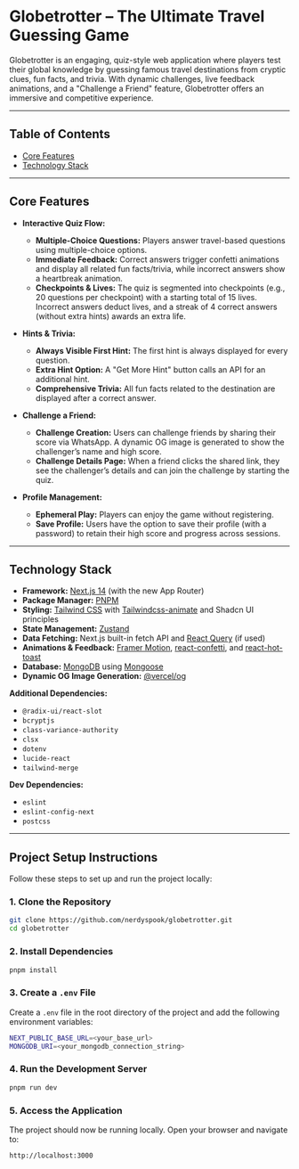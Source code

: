 # Globetrotter – The Ultimate Travel Guessing Game

Globetrotter is an engaging, quiz-style web application where players test their global knowledge by guessing famous travel destinations from cryptic clues, fun facts, and trivia. With dynamic challenges, live feedback animations, and a "Challenge a Friend" feature, Globetrotter offers an immersive and competitive experience.

---

## Table of Contents

- [Core Features](#core-features)
- [Technology Stack](#technology-stack)

---

## Core Features

- **Interactive Quiz Flow:**

  - **Multiple-Choice Questions:** Players answer travel-based questions using multiple-choice options.
  - **Immediate Feedback:** Correct answers trigger confetti animations and display all related fun facts/trivia, while incorrect answers show a heartbreak animation.
  - **Checkpoints & Lives:** The quiz is segmented into checkpoints (e.g., 20 questions per checkpoint) with a starting total of 15 lives. Incorrect answers deduct lives, and a streak of 4 correct answers (without extra hints) awards an extra life.

- **Hints & Trivia:**

  - **Always Visible First Hint:** The first hint is always displayed for every question.
  - **Extra Hint Option:** A "Get More Hint" button calls an API for an additional hint.
  - **Comprehensive Trivia:** All fun facts related to the destination are displayed after a correct answer.

- **Challenge a Friend:**

  - **Challenge Creation:** Users can challenge friends by sharing their score via WhatsApp. A dynamic OG image is generated to show the challenger’s name and high score.
  - **Challenge Details Page:** When a friend clicks the shared link, they see the challenger’s details and can join the challenge by starting the quiz.

- **Profile Management:**
  - **Ephemeral Play:** Players can enjoy the game without registering.
  - **Save Profile:** Users have the option to save their profile (with a password) to retain their high score and progress across sessions.

---

## Technology Stack

- **Framework:** [Next.js 14](https://nextjs.org/) (with the new App Router)
- **Package Manager:** [PNPM](https://pnpm.io/)
- **Styling:** [Tailwind CSS](https://tailwindcss.com/) with [Tailwindcss-animate](https://www.npmjs.com/package/tailwindcss-animate) and Shadcn UI principles
- **State Management:** [Zustand](https://github.com/pmndrs/zustand)
- **Data Fetching:** Next.js built-in fetch API and [React Query](https://react-query.tanstack.com/) (if used)
- **Animations & Feedback:** [Framer Motion](https://www.framer.com/motion/), [react-confetti](https://www.npmjs.com/package/react-confetti), and [react-hot-toast](https://react-hot-toast.com/)
- **Database:** [MongoDB](https://www.mongodb.com/) using [Mongoose](https://mongoosejs.com/)
- **Dynamic OG Image Generation:** [@vercel/og](https://vercel.com/docs/concepts/functions/edge-functions/og-image-generation)

**Additional Dependencies:**

- `@radix-ui/react-slot`
- `bcryptjs`
- `class-variance-authority`
- `clsx`
- `dotenv`
- `lucide-react`
- `tailwind-merge`

**Dev Dependencies:**

- `eslint`
- `eslint-config-next`
- `postcss`

---

## Project Setup Instructions

Follow these steps to set up and run the project locally:

### 1. Clone the Repository

```sh
git clone https://github.com/nerdyspook/globetrotter.git
cd globetrotter
```

### 2. Install Dependencies

```sh
pnpm install
```

### 3. Create a `.env` File

Create a `.env` file in the root directory of the project and add the following environment variables:

```sh
NEXT_PUBLIC_BASE_URL=<your_base_url>
MONGODB_URI=<your_mongodb_connection_string>
```

### 4. Run the Development Server

```sh
pnpm run dev
```

### 5. Access the Application

The project should now be running locally. Open your browser and navigate to:

```
http://localhost:3000
```
